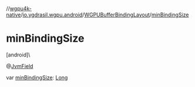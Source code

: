 //[wgpu4k-native](../../../index.md)/[io.ygdrasil.wgpu.android](../index.md)/[WGPUBufferBindingLayout](index.md)/[minBindingSize](min-binding-size.md)

# minBindingSize

[android]\

@[JvmField](https://kotlinlang.org/api/core/kotlin-stdlib/kotlin.jvm/-jvm-field/index.html)

var [minBindingSize](min-binding-size.md): [Long](https://kotlinlang.org/api/core/kotlin-stdlib/kotlin/-long/index.html)